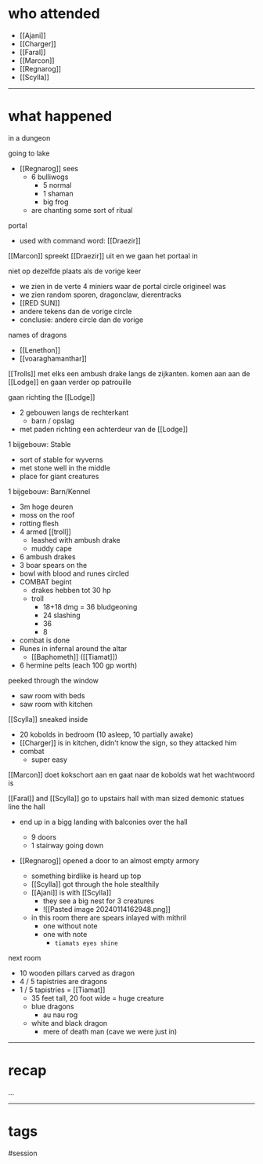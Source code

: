 # who attended

- [[Ajani]]
- [[Charger]]
- [[Faral]]
- [[Marcon]]
- [[Regnarog]]
- [[Scylla]]

---
# what happened

in a dungeon

going to lake
- [[Regnarog]] sees
	- 6 bulliwogs
		- 5 normal
		- 1 shaman
		- big frog
	- are chanting some sort of ritual

portal
- used with command word: [[Draezir]]

[[Marcon]] spreekt [[Draezir]] uit en we gaan het portaal in

niet op dezelfde plaats als de vorige keer
- we zien in de verte 4 miniers waar de portal circle origineel was
- we zien random sporen, dragonclaw, dierentracks
- [[RED SUN]]
- andere tekens dan de vorige circle
- conclusie: andere circle dan de vorige

names of dragons
- [[Lenethon]]
- [[voaraghamanthar]]

[[Trolls]] met elks een ambush drake langs de zijkanten. komen aan aan de [[Lodge]] en gaan verder op patrouille 

gaan richting the [[Lodge]]
- 2 gebouwen langs de rechterkant
	- barn / opslag
- met paden richting een achterdeur van de [[Lodge]]

1 bijgebouw: Stable
- sort of stable for wyverns
- met stone well in the middle
- place for giant creatures

1 bijgebouw: Barn/Kennel
- 3m hoge deuren
- moss on the roof
- rotting flesh
- 4 armed [[troll]]
	- leashed with ambush drake
	- muddy cape
- 6 ambush drakes
- 3 boar spears on the 
- bowl with blood and runes circled 
- COMBAT begint
	- drakes hebben tot 30 hp
	- troll
		- 18+18 dmg = 36 bludgeoning
		- 24 slashing
		- 36
		- 8
- combat is done
- Runes in infernal around the altar
	- [[Baphometh]]
([[Tiamat]])
- 6 hermine pelts (each 100 gp worth)

peeked through the window
- saw room with beds
- saw room with kitchen

[[Scylla]] sneaked inside 
- 20 kobolds in bedroom (10 asleep, 10 partially awake)
- [[Charger]] is in kitchen, didn't know the sign, so they attacked him
- combat
	-  super easy


[[Marcon]] doet kokschort aan en gaat naar de kobolds wat het wachtwoord is

[[Faral]] and [[Scylla]] go to upstairs hall with man sized demonic statues line the hall
- end up in a bigg landing with balconies over the hall 
	- 9 doors
	- 1 stairway going down

- [[Regnarog]] opened a door to an almost empty armory
	- something birdlike is heard up top
	- [[Scylla]] got through the hole stealthily
	- [[Ajani]] is with [[Scylla]]
		- they see a big nest for 3 creatures
		- ![[Pasted image 20240114162948.png]]
	- in this room there are spears inlayed with mithril
		- one without note
		- one with note
			- `tiamats eyes shine`

next room
- 10 wooden pillars carved as dragon
- 4 / 5 tapistries are dragons
- 1 / 5 tapistries = [[Tiamat]]
	- 35 feet tall, 20 foot wide = huge creature
	- blue dragons
		- au nau rog
	- white  and black dragon
		- mere of death man (cave we were just in)




---
# recap

...

---
# tags

#session
